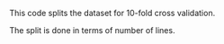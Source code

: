This code splits the dataset for 10-fold cross validation.

The split is done in terms of number of lines.
